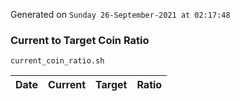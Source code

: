 Generated on `Sunday 26-September-2021 at 02:17:48`

### Current to Target Coin Ratio
`current_coin_ratio.sh`

Date|Current|Target|Ratio
---|---|---|---
